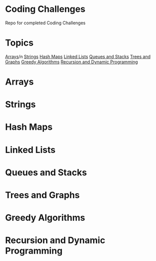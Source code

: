 # Coding Challenges
Repo for completed Coding Challenges

# Topics 
[Arrays](#arrays)/n
[Strings](#strings)
[Hash Maps](#hash-maps)
[Linked Lists](#linked-lists)
[Queues and Stacks](#queues-and-stacks)
[Trees and Graphs](#trees-and-graphs)
[Greedy Algorithms](#greedy-algorithms)
[Recursion and Dynamic Programming](#recursion-and-dynamic-programming)





# Arrays

# Strings

# Hash Maps



# Linked Lists 


# Queues and Stacks

# Trees and Graphs

# Greedy Algorithms

# Recursion and Dynamic Programming

